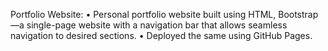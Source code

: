 Portfolio Website:
•	Personal portfolio website built using HTML, Bootstrap —a single-page website with a navigation bar that allows seamless navigation to desired sections.
•	Deployed the same using GitHub Pages.
